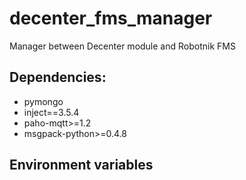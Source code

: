 # decenter_fms_manager
Manager between Decenter module and Robotnik FMS

## Dependencies:

- pymongo
- inject==3.5.4
- paho-mqtt>=1.2
- msgpack-python>=0.4.8


## Environment variables
